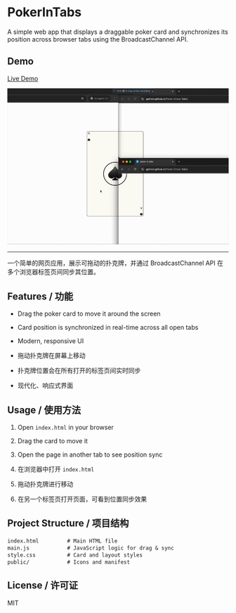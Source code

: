# PokerInTabs

A simple web app that displays a draggable poker card and synchronizes its position across browser tabs using the BroadcastChannel API.

## Demo

[Live Demo](https://galileol.github.io/Poker-Cross-Tabs/)

![Demo GIF](./public/showing.gif)

---

一个简单的网页应用，展示可拖动的扑克牌，并通过 BroadcastChannel API 在多个浏览器标签页间同步其位置。

## Features / 功能

- Drag the poker card to move it around the screen
- Card position is synchronized in real-time across all open tabs
- Modern, responsive UI

- 拖动扑克牌在屏幕上移动
- 扑克牌位置会在所有打开的标签页间实时同步
- 现代化、响应式界面

## Usage / 使用方法

1. Open `index.html` in your browser
2. Drag the card to move it
3. Open the page in another tab to see position sync

4. 在浏览器中打开 `index.html`
5. 拖动扑克牌进行移动
6. 在另一个标签页打开页面，可看到位置同步效果

## Project Structure / 项目结构

```
index.html         # Main HTML file
main.js            # JavaScript logic for drag & sync
style.css          # Card and layout styles
public/            # Icons and manifest
```

## License / 许可证

MIT
